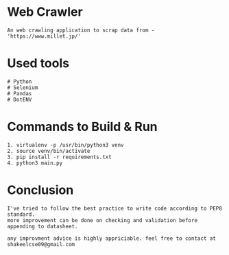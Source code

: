 
# Web Crawler

```
An web crawling application to scrap data from - 'https://www.millet.jp/'
```


# Used tools

```
# Python
# Selenium
# Pandas
# DotENV
```


# Commands to Build & Run

```
1. virtualenv -p /usr/bin/python3 venv
2. source venv/bin/activate
3. pip install -r requirements.txt 
4. python3 main.py
```


# Conclusion

```
I've tried to follow the best practice to write code according to PEP8 standard. 
more improvement can be done on checking and validation before appending to datasheet.

any improvment advice is highly appriciable. feel free to contact at shakeelcse09@gmail.com
```
